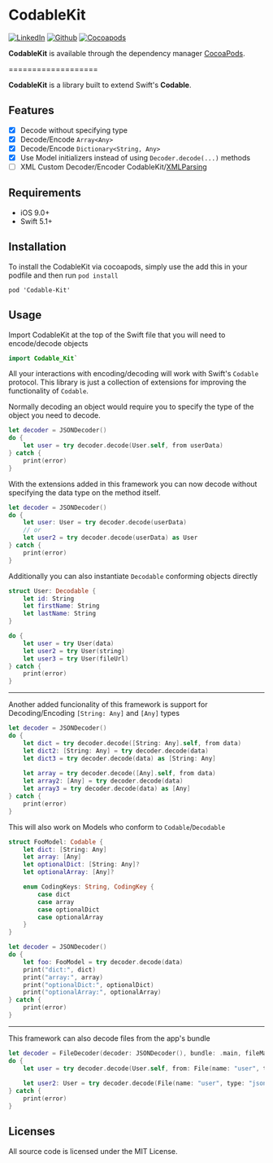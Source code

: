 # CodableKit

[![LinkedIn](https://img.shields.io/badge/LinkedIn-zjgpesquera-blue.svg)](https://www.linkedin.com/in/zjgpesquera/)
[![Github](https://img.shields.io/badge/Github-kuyazee-blue.svg)](https://github.com/kuyazee)
[![Cocoapods](https://img.shields.io/badge/Cocoapods-supported-red.svg)](http://cocoapods.org)

__CodableKit__ is available through the dependency manager [CocoaPods](http://cocoapods.org).

===================

__CodableKit__ is a library built to extend Swift's __Codable__.

## Features

- [x] Decode without specifying type 
- [x] Decode/Encode `Array<Any>`
- [x] Decode/Encode `Dictionary<String, Any>`
- [x] Use Model initializers instead of using `Decoder.decode(...)` methods
- [ ] XML Custom Decoder/Encoder CodableKit/[XMLParsing](https://github.com/ShawnMoore/XMLParsing)

## Requirements

- iOS 9.0+
- Swift 5.1+

## Installation

To install the CodableKit via cocoapods, simply use the add this in your podfile and then run `pod install`

```Cocoapods
pod 'Codable-Kit'
```

## Usage

Import CodableKit at the top of the Swift file that you will need to encode/decode objects

```swift
import Codable_Kit`
```

All your interactions with encoding/decoding will work with Swift's `Codable` protocol. This library is just a collection of extensions for improving the functionality of `Codable`.

Normally decoding an object would require you to specify the type of the object you need to decode.

```swift
let decoder = JSONDecoder()
do {
    let user = try decoder.decode(User.self, from userData)
} catch {
    print(error)
}
```

With the extensions added in this framework you can now decode without specifying the data type on the method itself.

```swift
let decoder = JSONDecoder()
do {
    let user: User = try decoder.decode(userData)
    // or
    let user2 = try decoder.decode(userData) as User
} catch {
    print(error)
}
```

Additionally you can also instantiate `Decodable` conforming objects directly 

```swift
struct User: Decodable {
    let id: String
    let firstName: String
    let lastName: String
}

do {
    let user = try User(data)
    let user2 = try User(string)
    let user3 = try User(fileUrl)
} catch {
    print(error)
}
```

---

Another added funcionality of this framework is support for Decoding/Encoding `[String: Any]` and `[Any]` types

```swift
let decoder = JSONDecoder()
do {
    let dict = try decoder.decode([String: Any].self, from data)
    let dict2: [String: Any] = try decoder.decode(data)
    let dict3 = try decoder.decode(data) as [String: Any]
    
    let array = try decoder.decode([Any].self, from data)
    let array2: [Any] = try decoder.decode(data)
    let array3 = try decoder.decode(data) as [Any]
} catch {
    print(error)
}
```

This will also work on Models who conform to `Codable`/`Decodable`

```swift 
struct FooModel: Codable {
    let dict: [String: Any]
    let array: [Any]
    let optionalDict: [String: Any]?
    let optionalArray: [Any]?

    enum CodingKeys: String, CodingKey {
        case dict
        case array
        case optionalDict
        case optionalArray
    }
}

let decoder = JSONDecoder()
do {
    let foo: FooModel = try decoder.decode(data)
    print("dict:", dict)
    print("array:", array)
    print("optionalDict:", optionalDict)
    print("optionalArray:", optionalArray)
} catch {
    print(error)
}
```

---

This framework can also decode files from the app's bundle


```swift
let decoder = FileDecoder(decoder: JSONDecoder(), bundle: .main, fileManager: .default)
do {
    let user = try decoder.decode(User.self, from: File(name: "user", type: "json"))
    
    let user2: User = try decoder.decode(File(name: "user", type: "json"))
} catch {
    print(error)
}
```

## Licenses

All source code is licensed under the MIT License.
